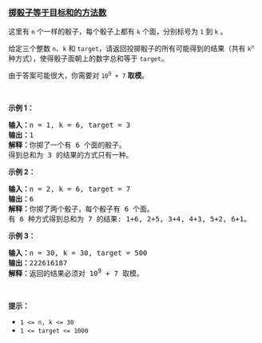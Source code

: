 ### [掷骰子等于目标和的方法数](https://leetcode-cn.com/problems/number-of-dice-rolls-with-target-sum)

<p>这里有&nbsp;<code>n</code>&nbsp;个一样的骰子，每个骰子上都有&nbsp;<code>k</code>&nbsp;个面，分别标号为&nbsp;<code>1</code>&nbsp;到 <code>k</code> 。</p>

<p>给定三个整数 <code>n</code>、<code>k</code> 和 <code>target</code>，请返回投掷骰子的所有可能得到的结果（共有 <code>k<sup>n</sup></code> 种方式），使得骰子面朝上的数字总和等于 <code>target</code>。</p>

<p>由于答案可能很大，你需要对 <code>10<sup>9</sup> + 7</code> <strong>取模</strong>。</p>

<p>&nbsp;</p>

<p><strong>示例 1：</strong></p>

<pre>
<strong>输入：</strong>n = 1, k = 6, target = 3
<strong>输出：</strong>1
<strong>解释：</strong>你掷了一个有 6 个面的骰子。
得到总和为 3 的结果的方式只有一种。
</pre>

<p><strong>示例 2：</strong></p>

<pre>
<strong>输入：</strong>n = 2, k = 6, target = 7
<strong>输出：</strong>6
<strong>解释：</strong>你掷了两个骰子，每个骰子有 6 个面。
有 6 种方式得到总和为 7 的结果: 1+6, 2+5, 3+4, 4+3, 5+2, 6+1。
</pre>

<p><strong>示例 3：</strong></p>

<pre>
<strong>输入：</strong>n = 30, k = 30, target = 500
<strong>输出：</strong>222616187
<strong>解释：</strong>返回的结果必须对 10<sup>9</sup> + 7 取模。</pre>

<p>&nbsp;</p>

<p><strong>提示：</strong></p>

<ul>
	<li><code>1 &lt;= n, k &lt;= 30</code></li>
	<li><code>1 &lt;= target &lt;= 1000</code></li>
</ul>
